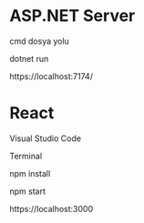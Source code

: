 # ASP.NET Server 

cmd dosya yolu

dotnet run

https://localhost:7174/

# React
Visual Studio Code

Terminal

npm install

npm start

https://localhost:3000
